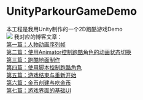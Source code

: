 # UnityParkourGameDemo
本工程是我用Unity制作的一个2D跑酷游戏Demo  
![](https://img-blog.csdnimg.cn/20210221134821855.gif?raw=true)
我对应的博客文章：  
[第一篇：人物动画序列帧](https://blog.csdn.net/linxinfa/article/details/113793630)  
[第二篇：使用Animator控制跑酷角色的动画状态切换](https://blog.csdn.net/linxinfa/article/details/113799987)  
[第三篇：跑酷地面制作](https://blog.csdn.net/linxinfa/article/details/113806750)  
[第四篇：使用脚本控制跑酷角色](https://blog.csdn.net/linxinfa/article/details/113826457)  
[第五篇：游戏结束与重新开始](https://blog.csdn.net/linxinfa/article/details/113832499)  
[第六篇：金币创建与吃金币](https://blog.csdn.net/linxinfa/article/details/113895673)  
[第七篇：游戏界面的基础UI](https://blog.csdn.net/linxinfa/article/details/113914913)  

